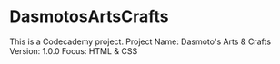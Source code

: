# DasmotosArtsCrafts
This is a Codecademy project.
Project Name: Dasmoto's Arts & Crafts
Version: 1.0.0
Focus: HTML & CSS